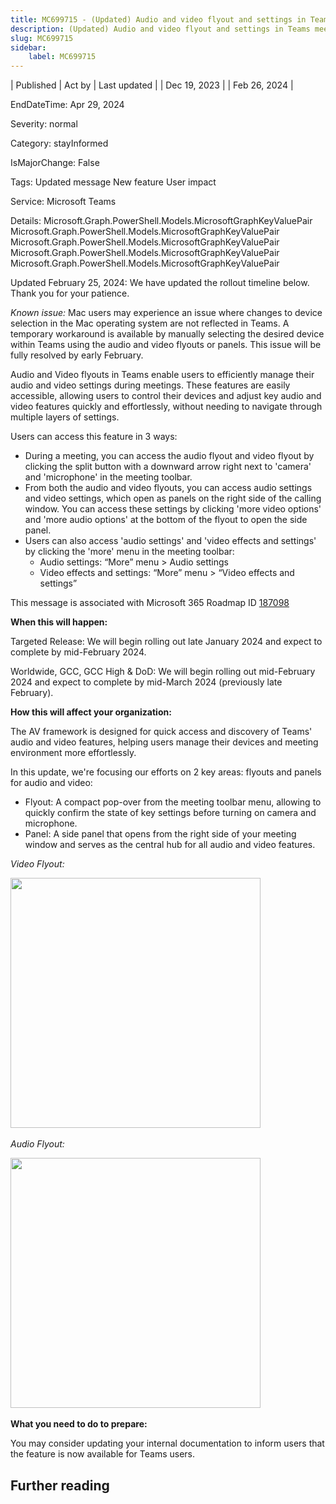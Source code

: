 ```yaml
---
title: MC699715 - (Updated) Audio and video flyout and settings in Teams meetings
description: (Updated) Audio and video flyout and settings in Teams meetings
slug: MC699715
sidebar:
    label: MC699715
---
```



| Published | Act by | Last updated |
| Dec 19, 2023 |  | Feb 26, 2024 |

EndDateTime: Apr 29, 2024

Severity: normal

Category: stayInformed

IsMajorChange: False

Tags: Updated message New feature User impact

Service: Microsoft Teams

Details: Microsoft.Graph.PowerShell.Models.MicrosoftGraphKeyValuePair Microsoft.Graph.PowerShell.Models.MicrosoftGraphKeyValuePair Microsoft.Graph.PowerShell.Models.MicrosoftGraphKeyValuePair Microsoft.Graph.PowerShell.Models.MicrosoftGraphKeyValuePair Microsoft.Graph.PowerShell.Models.MicrosoftGraphKeyValuePair

<p style="">Updated February 25, 2024: We have updated the rollout timeline below. Thank you for your patience.</p><p style=""><i>Known issue:</i> Mac users may experience an issue where changes to device selection in the Mac operating system are not reflected in Teams. A temporary workaround is available by manually selecting the desired device within Teams using the audio and video flyouts or panels. This issue will be fully resolved by early February.</p><p style="">Audio and Video flyouts in Teams enable users to efficiently manage their audio and video settings during meetings. These features are easily accessible, allowing users to control their devices and adjust key audio and video features quickly and effortlessly, without needing to navigate through multiple layers of settings.<br></p><p>Users can access this feature in 3 ways:
</p><ul><li>During a meeting, you can access the audio flyout and video flyout by clicking the split button with a downward arrow right next to 'camera' and 'microphone' in the meeting toolbar.
</li><li>From both the audio and video flyouts, you can access audio settings and video settings, which open as panels on the right side of the calling window. You can access these settings by clicking 'more video options' and 'more audio options' at the bottom of the flyout to open the side panel.
</li><li>Users can also access 'audio settings' and 'video effects and settings' by clicking the 'more' menu in the meeting toolbar:
<ul><li>Audio settings: “More” menu &gt; Audio settings
</li><li>Video effects and settings: “More” menu &gt; “Video effects and settings”</li></ul></li></ul>
<p>This message is associated with Microsoft 365 Roadmap ID <a href="https://www.microsoft.com/microsoft-365/roadmap?rtc=1%26filters=&amp;searchterms=187098" target="_blank">187098</a></p>
<p><b>When this will happen:</b></p>

<p>Targeted Release: We will begin rolling out late January 2024 and expect to complete by mid-February 2024.
</p><p>Worldwide, GCC, GCC High &amp; DoD: We will begin rolling out mid-February 2024 and expect to complete by mid-March 2024 (previously late February).</p>

<p><b>How this will affect your organization:</b></p>

<p>The AV framework is designed for quick access and discovery of Teams' audio and video features, helping users manage their devices and meeting environment more effortlessly.
</p><p>In this update, we're focusing our efforts on 2 key areas: flyouts and panels for audio and video:</p><ul><li>Flyout: A compact pop-over from the meeting toolbar menu, allowing to quickly confirm the state of key settings before turning on camera and microphone.
</li><li>Panel: A side panel that opens from the right side of your meeting window and serves as the central hub for all audio and video features.</li></ul><p><i>Video Flyout:</i></p><p><img src="https://img-prod-cms-rt-microsoft-com.akamaized.net/cms/api/am/imageFileData/RW1g8Mb?ver=814d" style="width: 400px;"><i><br></i></p><p><i>Audio Flyout:</i></p><p><img src="https://img-prod-cms-rt-microsoft-com.akamaized.net/cms/api/am/imageFileData/RW1g69O?ver=6749" style="width: 400px;"><i><br></i></p>

<p><b>What you need to do to prepare:</b></p><p>You may consider updating your internal documentation to inform users that the feature is now available for Teams users.</p>

## Further reading

